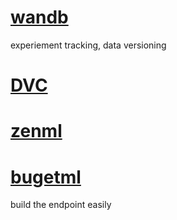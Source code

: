 # [wandb](https://github.com/wandb/client)

experiement tracking, data versioning

# [DVC](https://github.com/iterative/dvc)

# [zenml](https://zenml.io/)

# [bugetml](https://github.com/ebhy/budgetml)

build the endpoint easily
